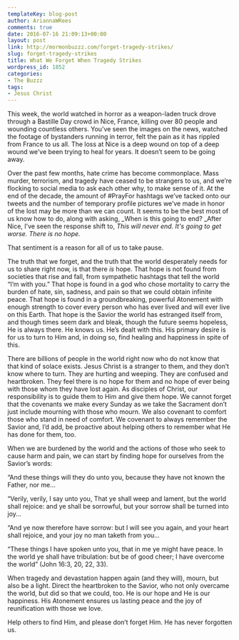 ```yaml
---
templateKey: blog-post
author: AriannaWRees
comments: true
date: 2016-07-16 21:09:13+00:00
layout: post
link: http://mormonbuzzz.com/forget-tragedy-strikes/
slug: forget-tragedy-strikes
title: What We Forget When Tragedy Strikes
wordpress_id: 1852
categories:
- The Buzzz
tags:
- Jesus Christ
---
```


This week, the world watched in horror as a weapon-laden truck drove through a Bastille Day crowd in Nice, France, killing over 80 people and wounding countless others. You’ve seen the images on the news, watched the footage of bystanders running in terror, felt the pain as it has rippled from France to us all. The loss at Nice is a deep wound on top of a deep wound we’ve been trying to heal for years. It doesn’t seem to be going away.





Over the past few months, hate crime has become commonplace. Mass murder, terrorism, and tragedy have ceased to be strangers to us, and we’re flocking to social media to ask each other why, to make sense of it. At the end of the decade, the amount of #PrayFor hashtags we’ve tacked onto our tweets and the number of temporary profile pictures we’ve made in honor of the lost may be more than we can count. It seems to be the best most of us know how to do, along with asking, _When is this going to end? _After Nice, I’ve seen the response shift to, _This will never end. It's going to get worse. There is no hope._





That sentiment is a reason for all of us to take pause.





The truth that we forget, and the truth that the world desperately needs for us to share right now, is that there _is_ hope. That hope is not found from societies that rise and fall, from sympathetic hashtags that tell the world “I’m with you.” That hope is found in a god who chose mortality to carry the burden of hate, sin, sadness, and pain so that we could obtain infinite peace. That hope is found in a groundbreaking, powerful Atonement with enough strength to cover every person who has ever lived and will ever live on this Earth. That hope is the Savior the world has estranged itself from, and though times seem dark and bleak, though the future seems hopeless, He is always there. He knows us. He’s dealt with this. His primary desire is for us to turn to Him and, in doing so, find healing and happiness in spite of this.





There are billions of people in the world right now who do not know that that kind of solace exists. Jesus Christ is a stranger to them, and they don’t know where to turn. They are hurting and weeping. They are confused and heartbroken. They feel there is no hope for them and no hope of ever being with those whom they have lost again. As disciples of Christ, our responsibility is to guide them to Him and give them hope. We cannot forget that the covenants we make every Sunday as we take the Sacrament don’t just include mourning with those who mourn. We also covenant to comfort those who stand in need of comfort. We covenant to always remember the Savior and, I’d add, be proactive about helping others to remember what He has done for them, too.





When we are burdened by the world and the actions of those who seek to cause harm and pain, we can start by finding hope for ourselves from the Savior’s words: 




“And these things will they do unto you, because they have not known the Father, nor me...





“Verily, verily, I say unto you, That ye shall weep and lament, but the world shall rejoice: and ye shall be sorrowful, but your sorrow shall be turned into joy...





“And ye now therefore have sorrow: but I will see you again, and your heart shall rejoice, and your joy no man taketh from you...





“These things I have spoken unto you, that in me ye might have peace. In the world ye shall have tribulation: but be of good cheer; I have overcome the world” (John 16:3, 20, 22, 33). 





When tragedy and devastation happen again (and they will), mourn, but also be a light. Direct the heartbroken to the Savior, who not only overcame the world, but did so that we could, too. He is our hope and He is our happiness. His Atonement ensures us lasting peace and the joy of reunification with those we love. 





Help others to find Him, and please don’t forget Him. He has never forgotten us. 
